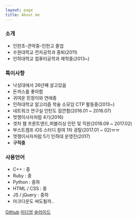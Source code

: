 ```yaml
---
layout: page
title: About me
---
```


### 소개
- 인헌초-관악중-인헌고 졸업<br/>
- 수원대학교 전자공학과 중퇴(2011)<br/>
- 인하대학교 컴퓨터공학과 재학중(2013~)<br/>

### 특이사항
- 낙성대에서 26년째 살고있음<br/>
- 돈까스를 좋아함
- 귀여운 민정이와 연애중
- 인하대학교 알고리즘 학술 소모임 CTP 활동중(2013~)
- 네트워크 연구실 인턴도 잠깐함(2016.01 ~ 2016.07)
- 멋쟁이사자처럼 4기(2016)
- 겟차 웹 프론트엔드,퍼블리싱 인턴 및 직원(2016.09 ~ 2017.02)
- 부스트캠프 iOS 스터디 참여 1차 광탈(2017.01 ~ 02)ㅠㅠ
- 멋쟁이사자처럼 5기 인하대 운영진(2017)
- **구직중**

### 사용언어
* C++ : 중
* Ruby : 중
* Python : 중하
* HTML / CSS : 중
* JS / jQuery : 중하
* 마크다운도 써도될까..

[Github](https://github.com/hanjungv)
[미디엄](https://medium.com/@junghan_61455)
[슬라이드](https://slides.com/junghan)

